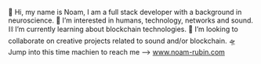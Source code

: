 🫧 Hi, my name is Noam, I am a full stack developer with a background in neuroscience.
🌚 I’m interested in humans, technology, networks and sound.
⛓ I’m currently learning about blockchain technologies.
💞 I’m looking to collaborate on creative projects related to sound and/or blockchain.
🛸 Jump into this time machien to reach me --> www.noam-rubin.com 

<!---
noamrubin22/noamrubin22 is a ✨ special ✨ repository because its `README.md` (this file) appears on your GitHub profile.
You can click the Preview link to take a look at your changes.
--->
